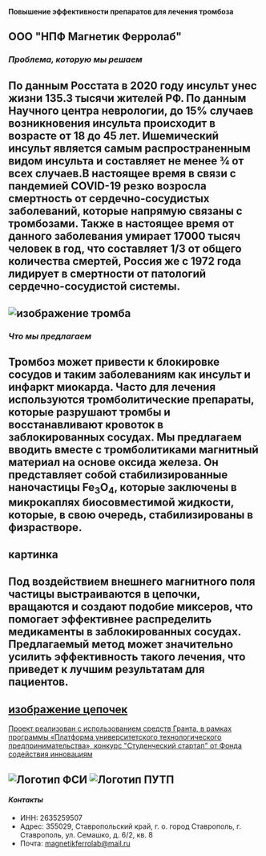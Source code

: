 
  **Повышение эффективности препаратов для лечения тромбоза**
## ООО "НПФ Магнетик Ферролаб"
### ***Проблема, которую мы решаем***
## По данным Росстата в 2020 году инсульт унес жизни 135.3 тысячи жителей РФ. По данным Научного центра неврологии, до 15% случаев возникновения инсульта происходит в возрасте от 18 до 45 лет. Ишемический инсульт является самым распространенным видом инсульта и составляет не менее ¾ от всех случаев.В настоящее время в связи с пандемией COVID-19 резко возросла смертность от сердечно-сосудистых заболеваний, которые напрямую связаны с тромбозами. Также в настоящее время от данного заболевания умирает 17000 тысяч человек в год, что составляет 1/3 от общего количества смертей, Россия же с 1972 года лидирует в смертности от патологий сердечно-сосудистой системы.
## ![изображение тромба](https://sun9-80.userapi.com/impf/c621513/v621513226/2e96b/DcDClMFh6xI.jpg?size=960x1280&quality=96&sign=11cfed59947dcc02a48fe6889d989e32&c_uniq_tag=7OV2C3yKmPadpniIZvSOg1ZCqiY4TkEQb_tox7VlO5M&type=album)
### ***Что мы предлагаем***
## Тромбоз может привести к блокировке сосудов и таким заболеваниям как инсульт и инфаркт миокарда. Часто для лечения используются тромболитические препараты, которые разрушают тромбы и восстанавливают кровоток в заблокированных сосудах.  Мы предлагаем вводить вместе с тромболитиками магнитный материал на основе оксида железа. Он представляет собой стабилизированные наночастицы Fe<sub>3</sub>O<sub>4</sub>, которые заключены в микрокаплях биосовместимой жидкости, которые, в свою очередь, стабилизированы в физрастворе.
## картинка
## Под воздействием внешнего магнитного поля частицы выстраиваются в цепочки, вращаются и создают подобие миксеров, что помогает эффективнее распределить медикаменты в заблокированных сосудах. Предлагаемый метод может значительно усилить эффективность такого лечения, что приведет к лучшим результатам для пациентов.
## [изображение цепочек]()
[Проект реализован с использованием средств Гранта, в рамках программы «Платформа университетского технологического предпринимательства», конкурс "Студенческий стартап" от Фонда содействия инновациям](https://fasie.ru/)
## ![Логотип ФСИ](https://msp.nso.ru/sites/msp.nso.ru/wodby_files/files/news/2023/06/fond-sodejstviya-innovaciyam.jpg) ![Логотип ПУТП](https://static.tildacdn.com/tild3962-3964-4664-b163-636432303034/logo2.jpg)
#### ***Контакты***
- ИНН: 2635259507
- Адрес: 355029, Ставропольский край, г. о. город Ставрополь, г. Ставрополь, ул. Семашко, д. 6/2, кв. 8
- Почта: magnetikferrolab@mail.ru
